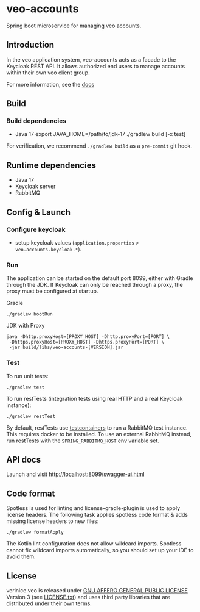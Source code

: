 # veo-accounts
Spring boot microservice for managing veo accounts.

## Introduction
In the veo application system, veo-accounts acts as a facade to the Keycloak REST API. It allows authorized end users to
manage accounts within their own veo client group.

For more information, see the [docs](doc/index.md)

## Build

### Build dependencies

* Java 17
    export JAVA_HOME=/path/to/jdk-17
    ./gradlew build [-x test]

For verification, we recommend `./gradlew build` as a `pre-commit` git hook.

## Runtime dependencies
* Java 17
* Keycloak server
* RabbitMQ

## Config & Launch

### Configure keycloak
* setup keycloak values (`application.properties` > `veo.accounts.keycloak.*`).

### Run

The application can be started on the default port 8099, either with Gradle through the JDK. If Keycloak can only be
reached through a proxy, the proxy must be configured at startup.

Gradle

    ./gradlew bootRun

JDK with Proxy

    java -Dhttp.proxyHost=[PROXY_HOST] -Dhttp.proxyPort=[PORT] \
     -Dhttps.proxyHost=[PROXY_HOST] -Dhttps.proxyPort=[PORT] \
     -jar build/libs/veo-accounts-[VERSION].jar

### Test

To run unit tests:

    ./gradlew test

To run restTests (integration tests using real HTTP and a real Keycloak instance):

    ./gradlew restTest

By default, restTests use [testcontainers](https://github.com/testcontainers/testcontainers-java) to run a RabbitMQ test
instance. This requires docker to be installed. To use an external RabbitMQ instead, run restTests with the
`SPRING_RABBITMQ_HOST` env variable set.

## API docs
Launch and visit <http://localhost:8099/swagger-ui.html>

## Code format
Spotless is used for linting and license-gradle-plugin is used to apply license headers. The following task applies
spotless code format & adds missing license headers to new files:

    ./gradlew formatApply

The Kotlin lint configuration does not allow wildcard imports. Spotless cannot fix wildcard imports automatically, so
you should set up your IDE to avoid them.

## License

verinice.veo is released under [GNU AFFERO GENERAL PUBLIC LICENSE](https://www.gnu.org/licenses/agpl-3.0.en.html)
Version 3 (see [LICENSE.txt](./LICENSE.txt)) and uses third party libraries that are distributed under their own terms.
